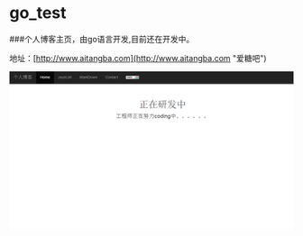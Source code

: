 # go_test

###个人博客主页，由go语言开发,目前还在开发中。

地址：[http://www.aitangba.com](http://www.aitangba.com "爱糖吧")

![](./screenshot/homepage.png)

